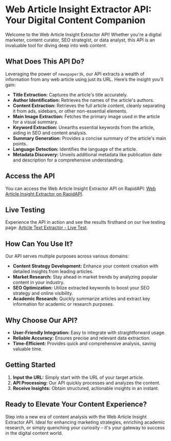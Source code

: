 # Web Article Insight Extractor API: Your Digital Content Companion

Welcome to the Web Article Insight Extractor API! Whether you're a digital marketer, content curator, SEO strategist, or data analyst, this API is an invaluable tool for diving deep into web content.

## What Does This API Do?

Leveraging the power of `newspaper3k`, our API extracts a wealth of information from any web article using just its URL. Here’s the insight you'll gain:

- **Title Extraction:** Captures the article's title accurately.
- **Author Identification:** Retrieves the names of the article's authors.
- **Content Extraction:** Retrieves the full article content, cleanly separating it from ads, sidebars, or other non-essential elements.
- **Main Image Extraction:** Fetches the primary image used in the article for a visual summary.
- **Keyword Extraction:** Unearths essential keywords from the article, aiding in SEO and content analysis.
- **Summary Generation:** Provides a concise summary of the article's main points.
- **Language Detection:** Identifies the language of the article.
- **Metadata Discovery:** Unveils additional metadata like publication date and description for a comprehensive understanding.

## Access the API

You can access the Web Article Insight Extractor API on RapidAPI: [Web Article Insight Extractor on RapidAPI](https://rapidapi.com/codewithnazam/api/web-article-insight-extractor/).

## Live Testing

Experience the API in action and see the results firsthand on our live testing page: [Article Text Extractor - Live Test](https://codewithnazam.com/article-text-extractor/).

## How Can You Use It?

Our API serves multiple purposes across various domains:

- **Content Strategy Development:** Enhance your content creation with detailed insights from leading articles.
- **Market Research:** Stay ahead in market trends by analyzing popular content in your industry.
- **SEO Optimization:** Utilize extracted keywords to boost your SEO strategy and online visibility.
- **Academic Research:** Quickly summarize articles and extract key information for academic or research purposes.

## Why Choose Our API?

- **User-Friendly Integration:** Easy to integrate with straightforward usage.
- **Reliable Accuracy:** Ensures precise and relevant data extraction.
- **Time-Efficient:** Provides quick and comprehensive analysis, saving valuable time.

## Getting Started

1. **Input the URL:** Simply start with the URL of your target article.
2. **API Processing:** Our API quickly processes and analyzes the content.
3. **Receive Insights:** Obtain structured, actionable insights in an instant.

## Ready to Elevate Your Content Experience?

Step into a new era of content analysis with the Web Article Insight Extractor API. Ideal for enhancing marketing strategies, enriching academic research, or simply quenching your curiosity – it's your gateway to success in the digital content world.
